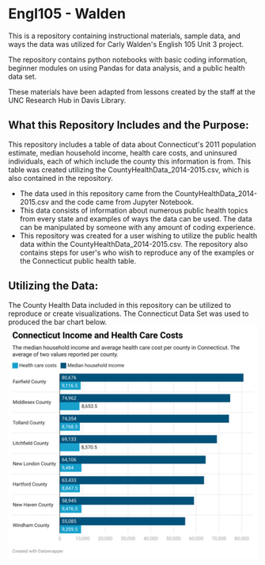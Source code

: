 # Engl105 - Walden

This is a repository containing instructional materials, sample data, and ways the data was utilized for Carly Walden's English 105 Unit 3 project.

The repository contains python notebooks with basic coding information, beginner modules on using Pandas for data analysis, and a public health data set.

These materials have been adapted from lessons created by the staff at the UNC Research Hub in Davis Library.

## What this Repository Includes and the Purpose:
This repository includes a table of data about Connecticut's 2011 population estimate, median household income, health care costs, and uninsured individuals, each of which include the county this information is from. This table was created utilizing the CountyHealthData_2014-2015.csv, which is also contained in the repository.

- The data used in this repository came from the CountyHealthData_2014-2015.csv and the code came from Jupyter Notebook. 
- This data consists of information about numerous public health topics from every state and examples of ways the data can be used. The data can be manipulated by someone with any amount of coding experience. 
- This repository was created for a user wishing to utilize the public health data within the CountyHealthData_2014-2015.csv. The repository also contains steps for user's who wish to reproduce any of the examples or the Connecticut public health table.

## Utilizing the Data:
The County Health Data included in this repository can be utilized to reproduce or create visualizations. The Connecticut Data Set was used to produced the bar chart below. 
![data-viz](/data/connecticut.png)

